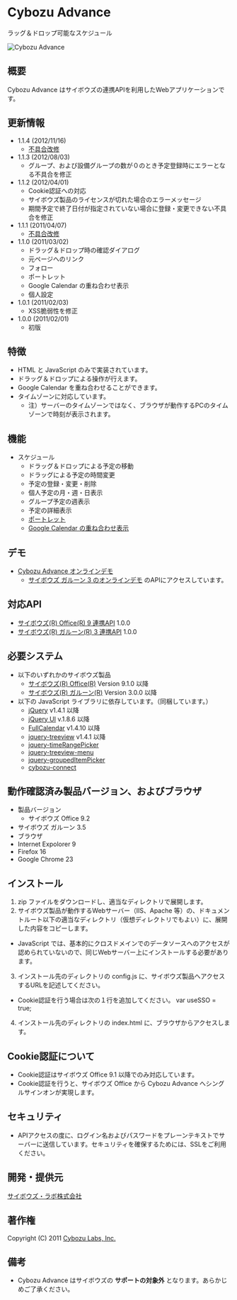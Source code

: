 Cybozu Advance
==============

ラッグ＆ドロップ可能なスケジュール

![Cybozu Advance](http://developer.cybozu.co.jp/photos/uncategorized/2011/02/01/cybozuadvance_5.png)

概要
----
Cybozu Advance はサイボウズの連携APIを利用したWebアプリケーションです。

更新情報
--------
* 1.1.4 (2012/11/16)
  * [不具合改修](https://github.com/hatashinya/cybozu-advance/issues?milestone=1&page=1&state=closed)
* 1.1.3 (2012/08/03)
  * グループ、および設備グループの数が０のとき予定登録時にエラーとなる不具合を修正
* 1.1.2 (2012/04/01)
  * Cookie認証への対応
  * サイボウズ製品のライセンスが切れた場合のエラーメッセージ
  * 期間予定で終了日付が指定されていない場合に登録・変更できない不具合を修正
* 1.1.1 (2011/04/07)
  * [不具合改修](http://code.google.com/p/cybozu-advance/issues/detail?id=1)
* 1.1.0 (2011/03/02)
  * ドラッグ＆ドロップ時の確認ダイアログ
  * 元ページへのリンク
  * フォロー
  * ポートレット
  * Google Calendar の重ね合わせ表示
  * 個人設定
* 1.0.1 (2011/02/03)
  * XSS脆弱性を修正
* 1.0.0 (2011/02/01)
  * 初版

特徴
----
* HTML と JavaScript のみで実装されています。
* ドラッグ＆ドロップによる操作が行えます。
* Google Calendar を重ね合わせることができます。
* タイムゾーンに対応しています。
  * 注）サーバーのタイムゾーンではなく、ブラウザが動作するPCのタイムゾーンで時刻が表示されます。

機能
----
* スケジュール
  * ドラッグ＆ドロップによる予定の移動
  * ドラッグによる予定の時間変更
  * 予定の登録・変更・削除
  * 個人予定の月・週・日表示
  * グループ予定の週表示
  * 予定の詳細表示
  * [ポートレット](https://github.com/hatashinya/cybozu-advance/wiki/Portlet)
  * [Google Calendar の重ね合わせ表示](https://github.com/hatashinya/cybozu-advance/wiki/GoogleCalendar)

デモ
----
* [Cybozu Advance オンラインデモ](http://onlinedemo.cybozu.co.jp/cybozu-advance/index.html)
  * [サイボウズ ガルーン 3 のオンラインデモ](http://g.cybozu.co.jp/trial/index.html) のAPIにアクセスしています。

対応API
-------
* [サイボウズ(R) Office(R) 9 連携API](http://products.cybozu.co.jp/api/) 1.0.0
* [サイボウズ(R) ガルーン(R) 3 連携API](http://products.cybozu.co.jp/garoon/solution/api/information/index.html) 1.0.0

必要システム
------------
* 以下のいずれかのサイボウズ製品
  * [サイボウズ(R) Office(R)](http://products.cybozu.co.jp/office/) Version 9.1.0 以降
  * [サイボウズ(R) ガルーン(R)](http://products.cybozu.co.jp/garoon/) Version 3.0.0 以降
* 以下の JavaScript ライブラリに依存しています。（同梱しています。）
  * [jQuery](http://jquery.com/) v1.4.1 以降
  * [jQuery UI](http://jqueryui.com/) v.1.8.6 以降
  * [FullCalendar](http://arshaw.com/fullcalendar/) v1.4.10 以降
  * [jquery-treeview](http://bassistance.de/jquery-plugins/jquery-plugin-treeview/) v1.4.1 以降
  * [jquery-timeRangePicker](https://github.com/hatashinya/jquery-timeRangePicker)
  * [jquery-treeview-menu](https://github.com/hatashinya/jquery-treeview-menu)
  * [jquery-groupedItemPicker](https://github.com/hatashinya/jquery-groupedItemPicker)
  * [cybozu-connect](https://github.com/hatashinya/cybozu-connect)

動作確認済み製品バージョン、およびブラウザ
------------------------------------------
* 製品バージョン
  * サイボウズ Office 9.2
 * サイボウズ ガルーン 3.5
* ブラウザ
 * Internet Expolorer 9
 * Firefox 16
 * Google Chrome 23

インストール
------------
1. zip ファイルをダウンロードし、適当なディレクトリで展開します。
2. サイボウズ製品が動作するWebサーバー（IIS、Apache 等）の、ドキュメントルート以下の適当なディレクトリ（仮想ディレクトリでもよい）に、展開した内容をコピーします。
  * JavaScript では、基本的にクロスドメインでのデータソースへのアクセスが認められていないので、同じWebサーバー上にインストールする必要があります。
3. インストール先のディレクトリの config.js に、サイボウズ製品へアクセスするURLを記述してください。
  * Cookie認証を行う場合は次の１行を追加してください。 var useSSO = true;
4. インストール先のディレクトリの index.html に、ブラウザからアクセスします。

Cookie認証について
------------------
* Cookie認証はサイボウズ Office 9.1 以降でのみ対応しています。
* Cookie認証を行うと、サイボウズ Office から Cybozu Advance へシングルサインオンが実現します。

セキュリティ
------------
* APIアクセスの度に、ログイン名およびパスワードをプレーンテキストでサーバーに送信しています。セキュリティを確保するためには、SSLをご利用ください。

開発・提供元
------------
[サイボウズ・ラボ株式会社](http://labs.cybozu.co.jp/)

著作権
------
Copyright (C) 2011 [Cybozu Labs, Inc.](http://labs.cybozu.co.jp/)

備考
----
* Cybozu Advance はサイボウズの **サポートの対象外** となります。あらかじめご了承ください。
